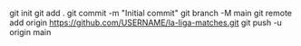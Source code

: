 git init
git add .
git commit -m "Initial commit"
git branch -M main
git remote add origin https://github.com/USERNAME/la-liga-matches.git
git push -u origin main

